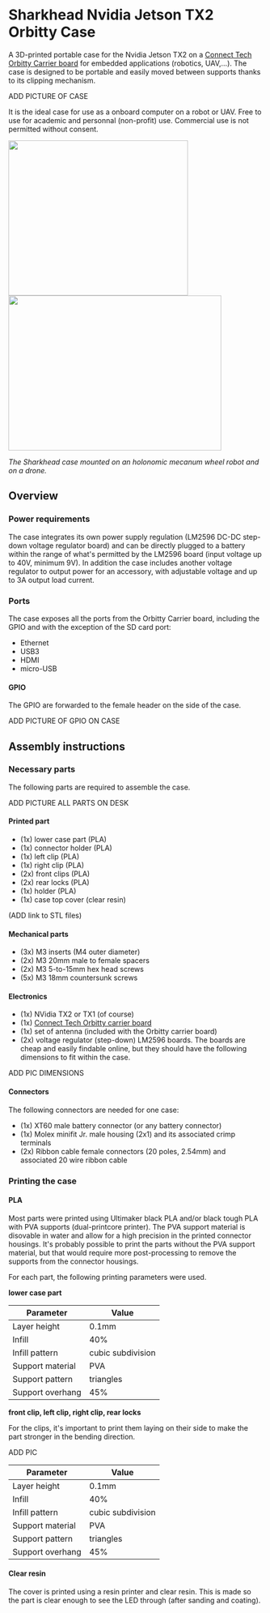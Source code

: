 # Sharkhead Nvidia Jetson TX2 Orbitty Case
A 3D-printed portable case for the Nvidia Jetson TX2 on a [Connect Tech Orbitty Carrier board](https://connecttech.com/product/orbitty-carrier-for-nvidia-jetson-tx2-tx1/) for embedded applications (robotics, UAV,...). The case is designed to be portable and easily moved between supports thanks to its clipping mechanism.

ADD PICTURE OF CASE

It is the ideal case for use as a onboard computer on a robot or UAV. Free to use for academic and personnal (non-profit) use. Commercial use is not permitted without consent.

<a href="/documentation/pictures/4wd_holonomic_robot.png"><img src="/documentation/pictures/4wd_holonomic_robot.png" align="center" height="306" width="355"></a>
<a href="/documentation/pictures/foxtech_uav.png"><img src="/documentation/pictures/foxtech_uav.png" align="center" height="306" width="421"></a>

*The Sharkhead case mounted on an holonomic mecanum wheel robot and on a drone.*


## Overview
### Power requirements
The case integrates its own power supply regulation (LM2596 DC-DC step-down voltage regulator board) and can be directly plugged to a battery within the range of what's permitted by the LM2596 board (input voltage up to 40V, minimum 9V). In addition the case includes another voltage regulator to output power for an accessory, with adjustable voltage and up to 3A output load current.

### Ports
The case exposes all the ports from the Orbitty Carrier board, including the GPIO and with the exception of the SD card port:
* Ethernet
* USB3
* HDMI
* micro-USB

#### GPIO
The GPIO are forwarded to the female header on the side of the case.

ADD PICTURE OF GPIO ON CASE

## Assembly instructions
### Necessary parts
The following parts are required to assemble the case.

ADD PICTURE ALL PARTS ON DESK

#### Printed part
* (1x) lower case part (PLA)
* (1x) connector holder (PLA)
* (1x) left clip (PLA)
* (1x) right clip (PLA)
* (2x) front clips (PLA)
* (2x) rear locks (PLA)
* (1x) holder (PLA)
* (1x) case top cover (clear resin)

(ADD link to STL files)

#### Mechanical parts
* (3x) M3 inserts (M4 outer diameter)
* (2x) M3 20mm male to female spacers
* (2x) M3 5-to-15mm hex head screws
* (5x) M3 18mm countersunk screws
#### Electronics
* (1x) NVidia TX2 or TX1 (of course)
* (1x) [Connect Tech Orbitty carrier board](https://connecttech.com/product/orbitty-carrier-for-nvidia-jetson-tx2-tx1/)
* (1x) set of antenna (included with the Orbitty carrier board)
* (2x) voltage regulator (step-down) LM2596 boards. The boards are cheap and easily findable online, but they should have the following dimensions to fit within the case.

ADD PIC DIMENSIONS

#### Connectors
The following connectors are needed for one case:
* (1x) XT60 male battery connector (or any battery connector)
* (1x) Molex minifit Jr. male housing (2x1) and its associated crimp terminals
* (2x) Ribbon cable female connectors (20 poles, 2.54mm) and associated 20 wire ribbon cable

### Printing the case
#### PLA
Most parts were printed using Ultimaker black PLA and/or black tough PLA with PVA supports (dual-printcore printer). The PVA support material is disovable in water and allow for a high precision in the printed connector housings. It's probably possible to print the parts without the PVA support material, but that would require more post-processing to remove the supports from the connector housings.

For each part, the following printing parameters were used.

**lower case part**

| Parameter | Value |
| --------- | ----- |
| Layer height | 0.1mm |
| Infill | 40% |
| Infill pattern | cubic subdivision |
| Support material | PVA |
| Support pattern | triangles |
| Support overhang | 45% |

**front clip, left clip, right clip, rear locks**

For the clips, it's important to print them laying on their side to make the part stronger in the bending direction.

ADD PIC

| Parameter | Value |
| --------- | ----- |
| Layer height | 0.1mm |
| Infill | 40% |
| Infill pattern | cubic subdivision |
| Support material | PVA |
| Support pattern | triangles |
| Support overhang | 45% |


#### Clear resin
The cover is printed using a resin printer and clear resin. This is made so the part is clear enough to see the LED through (after sanding and coating).



